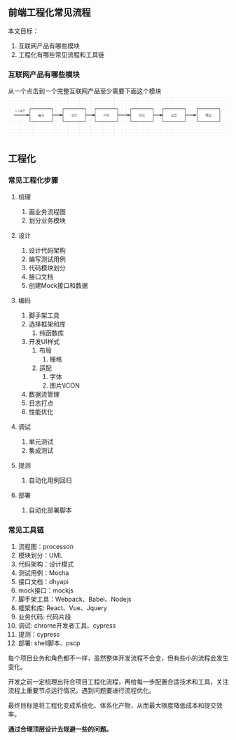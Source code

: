 ## 前端工程化常见流程

本文目标：
1. 互联网产品有哪些模块
2. 工程化有哪些常见流程和工具链



### 互联网产品有哪些模块
从一个点击到一个完整互联网产品至少需要下面这个模块
![ff_liuchengtu.png](../static/ff_liuchengtu.png)

## 工程化

### 常见工程化步骤

1. 梳理
    1. 画业务流程图
    2. 划分业务模块

2. 设计
    1. 设计代码架构
    2. 编写测试用例
    3. 代码模块划分
    4. 接口文档
    5. 创建Mock接口和数据

3. 编码
    1. 脚手架工具
    2. 选择框架和库
        1. 纯函数库
    3. 开发UI样式
        1. 布局
            1. 栅格
        2. 适配
            1. 字体
            2. 图片\ICON            
    4. 数据流管理        
    5. 日志打点
    6. 性能优化

4. 调试
    1. 单元测试
    2. 集成测试
    
5. 提测
    1. 自动化用例回归

6. 部署
    1. 自动化部署脚本

### 常见工具链

1. 流程图：processon
2. 模块划分：UML
3. 代码架构：设计模式
4. 测试用例：Mocha
5. 接口文档：dhyapi
6. mock接口：mockjs
7. 脚手架工具：Webpack、Babel、Nodejs
8. 框架和库: React、Vue、Jquery
9. 业务代码: 代码片段
10. 调试: chrome开发者工具、cypress
11. 提测：cypress
12. 部署: shell脚本、pscp


每个项目业务和角色都不一样，虽然整体开发流程不会变，但有些小的流程会发生变化。

开发之前一定梳理出符合项目工程化流程，再给每一步配置合适技术和工具，关注流程上重要节点运行情况，遇到问题要进行流程优化。

最终目标是将工程化变成系统化、体系化产物，从而最大限度降低成本和提交效率。

__通过合理顶层设计去规避一些的问题。__